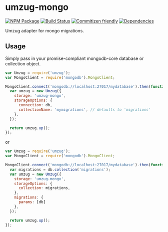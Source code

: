 # umzug-mongo
[![NPM Package](https://badge.fury.io/js/umzug-mongo.svg)](https://www.npmjs.com/package/umzug-mongo)
[![Build Status](https://travis-ci.org/patrickhulce/umzug-mongo.svg?branch=master)](https://travis-ci.org/patrickhulce/umzug-mongo)
[![Commitizen friendly](https://img.shields.io/badge/commitizen-friendly-brightgreen.svg)](http://commitizen.github.io/cz-cli/)
[![Dependencies](https://david-dm.org/patrickhulce/umzug-mongo.svg)](https://david-dm.org/patrickhulce/umzug-mongo)

Umzug adapter for mongo migrations.


## Usage

Simply pass in your promise-compliant mongodb-core database or collection object.

```js
var Umzug = require('umzug');
var MongoClient = require('mongodb').MongoClient;

MongoClient.connect('mongodb://localhost:27017/mydatabase').then(function (db) {
  var umzug = new Umzug({
    storage: 'umzug-mongo',
    storageOptions: {
      connection: db,
      collectionName: 'mymigrations', // defaults to 'migrations'
    },
  });

  return umzug.up();
});
```

or

```js
var Umzug = require('umzug');
var MongoClient = require('mongodb').MongoClient;

MongoClient.connect('mongodb://localhost:27017/mydatabase').then(function (db) {
  var migrations = db.collection('migrations');
  var umzug = new Umzug({
    storage: 'umzug-mongo',
    storageOptions: {
      collection: migrations,
    },
    migrations: {
      params: [db]
    },
  });

  return umzug.up();
});
```
